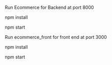 Run Ecommerce for Backend at port 8000

  npm install
  
  npm start
 
Run ecommerce_front for front end at port 3000

  npm install 
  
  npm start
